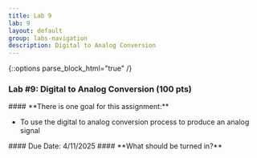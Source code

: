 ```yaml
---
title: Lab 9
lab: 9
layout: default
group: labs-navigation
description: Digital to Analog Conversion
---
```


{::options parse_block_html="true" /}

### Lab #9: Digital to Analog Conversion (100 pts)

<div class="alert alert-info" role="alert">
#### **There is one goal for this assignment:**

  - To use the digital to analog conversion process to produce an analog signal
  
</div>

<div class="alert alert-danger" role="alert">
#### Due Date: 4/11/2025
#### **What should be turned in?**

</div>

